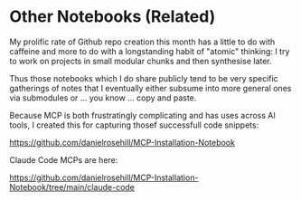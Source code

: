 # Other Notebooks (Related)

My prolific rate of Github repo creation this month has a little to do with caffeine and more to do with a longstanding habit of "atomic" thinking: I try to work on projects in small modular chunks and then synthesise later.

Thus those notebooks which I do share publicly tend to be very specific gatherings of notes that I eventually either subsume into more general ones via submodules or ... you know ... copy and paste.

Because MCP is both frustratingly complicating and has uses across AI tools, I created this for capturing thosef successfull code snippets:

https://github.com/danielrosehill/MCP-Installation-Notebook

Claude Code MCPs are here:

https://github.com/danielrosehill/MCP-Installation-Notebook/tree/main/claude-code